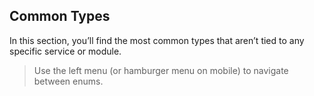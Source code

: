 ## Common Types

In this section, you’ll find the most common types that aren’t tied to any specific service or module.

> Use the left menu (or hamburger menu on mobile) to navigate between enums.